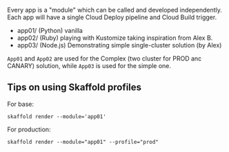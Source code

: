 Every app is a "module" which can be called and developed independently.
Each app will have a single Cloud Deploy pipeline and Cloud Build trigger.

* app01/ (Python) vanilla
* app02/ (Ruby)   playing with Kustomize taking inspiration from Alex B.
* app03/ (Node.js) Demonstrating simple single-cluster solution (by Alex)

`App01` and `App02` are used for the Complex (two cluster for PROD anc CANARY) solution,
while `App03` is used for the simple one.

## Tips on using Skaffold profiles

For base:

    skaffold render --module='app01'

For production:

    skaffold render --module="app01" --profile="prod"
